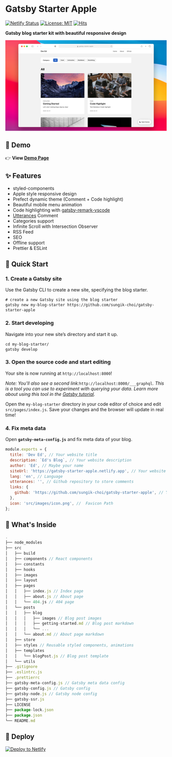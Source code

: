 # Gatsby Starter Apple

[![Netlify Status](https://api.netlify.com/api/v1/badges/1407ade3-7666-4cab-a3e7-08380ce44735/deploy-status)](https://app.netlify.com/sites/gatsby-starter-apple/deploys)
[![License: MIT](https://img.shields.io/badge/License-MIT-yellow.svg)](https://opensource.org/licenses/MIT)
[![Hits](https://hits.seeyoufarm.com/api/count/incr/badge.svg?url=https%3A%2F%2Fgithub.com%2Fsungik-choi%2Fgatsby-starter-apple&count_bg=%23FC2350&title_bg=%23555555&icon=gatsby.svg&icon_color=%23E7E7E7&title=HITS&edge_flat=false)](https://hits.seeyoufarm.com)

**Gatsby blog starter kit with beautiful responsive design**

![Screenshot](.github/screenshot.png)

## 🍎 Demo

👉 **View [Demo Page](https://gatsby-starter-apple.netlify.app/)**

## ✨ Features

- styled-components
- Apple style responsive design
- Prefect dynamic theme (Comment + Code highlight)
- Beautiful mobile menu animation
- Code highlighting with [gatsby-remark-vscode](https://github.com/andrewbranch/gatsby-remark-vscode)
- [Utterances](https://utteranc.es/) Comment
- Categories support
- Infinite Scroll with Intersection Observer
- RSS Feed
- SEO
- Offline support
- Prettier & ESLint

## 🚀 Quick Start

### 1. Create a Gatsby site

Use the Gatsby CLI to create a new site, specifying the blog starter.

```shell
# create a new Gatsby site using the blog starter
gatsby new my-blog-starter https://github.com/sungik-choi/gatsby-starter-apple
```

### 2. Start developing

Navigate into your new site’s directory and start it up.

```shell
cd my-blog-starter/
gatsby develop
```

### 3. Open the source code and start editing

Your site is now running at `http://localhost:8000`!

_Note: You'll also see a second link:_`http://localhost:8000/___graphql`_. This is a tool you can use to experiment with querying your data. Learn more about using this tool in the [Gatsby tutorial](https://www.gatsbyjs.com/tutorial/part-five/#introducing-graphiql)._

Open the `my-blog-starter` directory in your code editor of choice and edit `src/pages/index.js`. Save your changes and the browser will update in real time!

### 4. Fix meta data

Open **`gatsby-meta-config.js`** and fix meta data of your blog.

```js
module.exports = {
  title: 'Dev Ed', // Your website title
  description: `Ed's Blog`, // Your website description
  author: 'Ed', // Maybe your name
  siteUrl: 'https://gatsby-starter-apple.netlify.app', // Your website URL
  lang: 'en', // Language
  utterances: '', // Github repository to store comments
  links: {
    github: 'https://github.com/sungik-choi/gatsby-starter-apple', // Your github repository
  },
  icon: 'src/images/icon.png', //  Favicon Path
};
```

## 🤔 What's Inside

```js
.
├── node_modules
├── src
│   ├── build
│   ├── components // React components
│   ├── constants
│   ├── hooks
│   ├── images
│   ├── layout
│   ├── pages
│   │   ├── index.js // Index page
│   │   ├── about.js // About page
│   │   └── 404.js // 404 page
│   └── posts
│   │   ├── blog
│   │   │   ├── images // Blog post images
│   │   │   ├── getting-started.md // Blog post markdown
│   │   │   └── ...
│   │   └── about.md // About page markdown
│   ├── store
│   ├── styles // Reusable styled components, animations
│   ├── templates
│   │   └── blogPost.js // Blog post template
│   └── utils
├── .gitignore
├── .eslintrc.js
├── .prettierrc
├── gatsby-meta-config.js // Gatsby meta data config
├── gatsby-config.js // Gatsby config
├── gatsby-node.js // Gatsby node config
├── gatsby-ssr.js
├── LICENSE
├── package-lock.json
├── package.json
└── README.md
```

## 💫 Deploy

[![Deploy to Netlify](https://www.netlify.com/img/deploy/button.svg)](https://app.netlify.com/start/deploy?repository=https://github.com/sungik-choi/gatsby-starter-apple)
